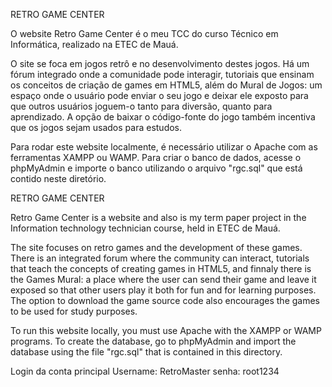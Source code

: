 RETRO GAME CENTER

O website Retro Game Center é o meu TCC do curso Técnico em Informática, realizado na ETEC de Mauá.

O site se foca em jogos retrô e no desenvolvimento destes jogos.
Há um fórum integrado onde a comunidade pode interagir, tutoriais que ensinam os conceitos de criação de games em HTML5,
além do Mural de Jogos: um espaço onde o usuário pode enviar o seu jogo e deixar ele exposto para que outros usuários joguem-o tanto para diversão, quanto para aprendizado.
A opção de baixar o código-fonte do jogo também incentiva que os jogos sejam usados para estudos.

Para rodar este website localmente, é necessário utilizar o Apache com as ferramentas XAMPP ou WAMP.
Para criar o banco de dados, acesse o phpMyAdmin e importe o banco utilizando o arquivo "rgc.sql" que está contido neste diretório.


RETRO GAME CENTER

Retro Game Center is a website and also is my term paper project in the Information technology technician course, held in ETEC de Mauá.

The site focuses on retro games and the development of these games.
There is an integrated forum where the community can interact, tutorials that teach the concepts of creating games in HTML5,
and finnaly there is the Games Mural: a place where the user can send their game and leave it exposed so that other users play it both for fun and for learning purposes.
The option to download the game source code also encourages the games to be used for study purposes.

To run this website locally, you must use Apache with the XAMPP or WAMP programs.
To create the database, go to phpMyAdmin and import the database using the file "rgc.sql" that is contained in this directory.


Login da conta principal
Username: RetroMaster
senha: root1234
